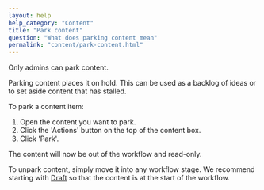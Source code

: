 ```yaml
---
layout: help
help_category: "Content"
title: "Park content"
question: "What does parking content mean"
permalink: "content/park-content.html"
---
```


Only admins can park content.

Parking content places it on hold. This can be used as a backlog of
ideas or to set aside content that has stalled.

To park a content item:

1.  Open the content you want to park.
2.  Click the \'Actions\' button on the top of the content box.
3.  Click \'Park\'.

The content will now be out of the workflow and read-only.

To unpark content, simply move it into any workflow stage. We recommend
starting with [Draft](/help/workflow/draft-content.html) so that the content is at
the start of the workflow.